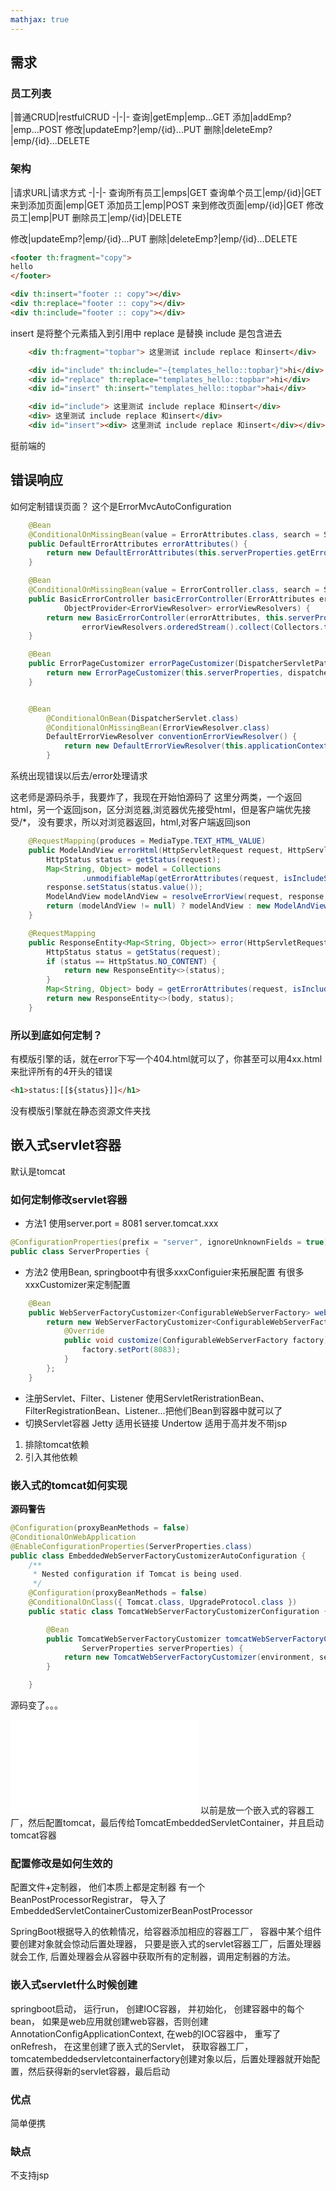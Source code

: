 ```yaml
---
mathjax: true
---
```




## 需求 
### 员工列表
|普通CRUD|restfulCRUD
-|-|-
查询|getEmp|emp...GET
添加|addEmp?|emp...POST
修改|updateEmp?|emp/{id}...PUT
删除|deleteEmp?|emp/{id}...DELETE
<!-- more -->
### 架构
|请求URL|请求方式
-|-|-
查询所有员工|emps|GET
查询单个员工|emp/{id}|GET
来到添加页面|emp|GET
添加员工|emp|POST
来到修改页面|emp/{id}|GET
修改员工|emp|PUT
删除员工|emp/{id}|DELETE



修改|updateEmp?|emp/{id}...PUT
删除|deleteEmp?|emp/{id}...DELETE

```html
<footer th:fragment="copy">
hello
</footer>

<div th:insert="footer :: copy"></div>
<div th:replace="footer :: copy"></div>
<div th:include="footer :: copy"></div>
```
insert 是将整个元素插入到引用中
replace 是替换
include 是包含进去
```html
    <div th:fragment="topbar"> 这里测试 include replace 和insert</div>
```
```html
    <div id="include" th:include="~{templates_hello::topbar}">hi</div>
    <div id="replace" th:replace="templates_hello::topbar">hi</div>
    <div id="insert" th:insert="templates_hello::topbar">hai</div>
```
```html
    <div id="include"> 这里测试 include replace 和insert</div>
    <div> 这里测试 include replace 和insert</div>
    <div id="insert"><div> 这里测试 include replace 和insert</div></div>
```
挺前端的
## 错误响应
如何定制错误页面？
这个是ErrorMvcAutoConfiguration
```java
	@Bean
	@ConditionalOnMissingBean(value = ErrorAttributes.class, search = SearchStrategy.CURRENT)
	public DefaultErrorAttributes errorAttributes() {
		return new DefaultErrorAttributes(this.serverProperties.getError().isIncludeException());
	}

	@Bean
	@ConditionalOnMissingBean(value = ErrorController.class, search = SearchStrategy.CURRENT)
	public BasicErrorController basicErrorController(ErrorAttributes errorAttributes,
			ObjectProvider<ErrorViewResolver> errorViewResolvers) {
		return new BasicErrorController(errorAttributes, this.serverProperties.getError(),
				errorViewResolvers.orderedStream().collect(Collectors.toList()));
	}

	@Bean
	public ErrorPageCustomizer errorPageCustomizer(DispatcherServletPath dispatcherServletPath) {
		return new ErrorPageCustomizer(this.serverProperties, dispatcherServletPath);
	}


  	@Bean
		@ConditionalOnBean(DispatcherServlet.class)
		@ConditionalOnMissingBean(ErrorViewResolver.class)
		DefaultErrorViewResolver conventionErrorViewResolver() {
			return new DefaultErrorViewResolver(this.applicationContext, this.resourceProperties);
		}
```
系统出现错误以后去/error处理请求

这老师是源码杀手，我要炸了，我现在开始怕源码了
这里分两类，一个返回html，另一个返回json，区分浏览器,浏览器优先接受html，但是客户端优先接受/*， 没有要求，所以对浏览器返回，html,对客户端返回json

```java
	@RequestMapping(produces = MediaType.TEXT_HTML_VALUE)
	public ModelAndView errorHtml(HttpServletRequest request, HttpServletResponse response) {
		HttpStatus status = getStatus(request);
		Map<String, Object> model = Collections
				.unmodifiableMap(getErrorAttributes(request, isIncludeStackTrace(request, MediaType.TEXT_HTML)));
		response.setStatus(status.value());
		ModelAndView modelAndView = resolveErrorView(request, response, status, model);
		return (modelAndView != null) ? modelAndView : new ModelAndView("error", model);
	}

	@RequestMapping
	public ResponseEntity<Map<String, Object>> error(HttpServletRequest request) {
		HttpStatus status = getStatus(request);
		if (status == HttpStatus.NO_CONTENT) {
			return new ResponseEntity<>(status);
		}
		Map<String, Object> body = getErrorAttributes(request, isIncludeStackTrace(request, MediaType.ALL));
		return new ResponseEntity<>(body, status);
	}

```
### 所以到底如何定制？
有模版引擎的话，就在error下写一个404.html就可以了，你甚至可以用4xx.html来批评所有的4开头的错误
```html
<h1>status:[[${status}]]</h1>
```
没有模版引擎就在静态资源文件夹找

## 嵌入式servlet容器
默认是tomcat
### 如何定制修改servlet容器
- 方法1
使用server.port = 8081
server.tomcat.xxx
```java
@ConfigurationProperties(prefix = "server", ignoreUnknownFields = true)
public class ServerProperties {
```
- 方法2 
使用Bean, 
springboot中有很多xxxConfiguier来拓展配置
有很多xxxCustomizer来定制配置
```java
    @Bean
    public WebServerFactoryCustomizer<ConfigurableWebServerFactory> webServerFactoryWebServerFactoryCustomizer(){
        return new WebServerFactoryCustomizer<ConfigurableWebServerFactory>(){
            @Override
            public void customize(ConfigurableWebServerFactory factory) {
                factory.setPort(8083);
            }
        };
    }

```
- 注册Servlet、Filter、Listener
使用ServletReristrationBean、FilterRegistrationBean、Listener...把他们Bean到容器中就可以了
- 切换Servlet容器
Jetty 适用长链接
Undertow 适用于高并发不带jsp
1. 排除tomcat依赖
2. 引入其他依赖

### 嵌入式的tomcat如何实现
**源码警告**
```java
@Configuration(proxyBeanMethods = false)
@ConditionalOnWebApplication
@EnableConfigurationProperties(ServerProperties.class)
public class EmbeddedWebServerFactoryCustomizerAutoConfiguration {
	/**
	 * Nested configuration if Tomcat is being used.
	 */
	@Configuration(proxyBeanMethods = false)
	@ConditionalOnClass({ Tomcat.class, UpgradeProtocol.class })
	public static class TomcatWebServerFactoryCustomizerConfiguration {

		@Bean
		public TomcatWebServerFactoryCustomizer tomcatWebServerFactoryCustomizer(Environment environment,
				ServerProperties serverProperties) {
			return new TomcatWebServerFactoryCustomizer(environment, serverProperties);
		}

	}
```
源码变了。。。
<iframe src="//player.bilibili.com/player.html?aid=38657363&bvid=BV1Et411Y7tQ&cid=67953935&page=48" scrolling="no" border="0" frameborder="no" framespacing="0" allowfullscreen="true"> </iframe>
以前是放一个嵌入式的容器工厂，然后配置tomcat，最后传给TomcatEmbeddedServletContainer，并且启动tomcat容器

### 配置修改是如何生效的
配置文件+定制器， 他们本质上都是定制器
有一个BeanPostProcessorRegistrar， 导入了EmbeddedServletContainerCustomizerBeanPostProcessor

SpringBoot根据导入的依赖情况，给容器添加相应的容器工厂， 容器中某个组件要创建对象就会惊动后置处理器， 只要是嵌入式的servlet容器工厂，后置处理器就会工作, 后置处理器会从容器中获取所有的定制器，调用定制器的方法。 

### 嵌入式servlet什么时候创建
springboot启动， 运行run， 创建IOC容器， 并初始化， 创建容器中的每个bean， 如果是web应用就创建web容器，否则创建AnnotationConfigApplicationContext, 在web的IOC容器中， 重写了onRefresh， 在这里创建了嵌入式的Servlet， 获取容器工厂， tomcatembeddedservletcontainerfactory创建对象以后，后置处理器就开始配置，然后获得新的servlet容器，最后启动
### 优点
简单便携
### 缺点
不支持jsp
